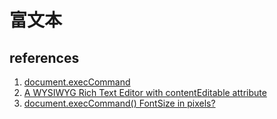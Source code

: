 # 富文本

## references

1. [document.execCommand](https://developer.mozilla.org/zh-CN/docs/Web/API/Document/execCommand)
2. [A WYSIWYG Rich Text Editor with contentEditable attribute](https://codepen.io/Shokeen/pen/QyvPMw?__cf_chl_jschl_tk__=1e9092c566fb8e95100651d3a433a36811552474-1596768641-0-AemI3LAqZJrrTuVTS03CE0ANHFpGpjFq1d4OIDktBLQywMvbwHe8DOKCCymJcR9ddy_el3l_HHBZCMo0cYoHXCigp6AkO8IXlNTM8nlCfRt_2PgtRcgKfufuk9sOLTJKK444fv7sJqvYXPWUpjkEJfnL9QJTvcI4uzobxfz55qKfdlhkR7T6j2u5IXaeTrP7tc0n0dfIrkllWdKOT9psVohYi3kx_i6elQYMeUQBL07dM3_WBhNyEX6KM75BrPKtS1zpzEBQZFdQlOaBJ6-3K8kNIK17FGxbxRN8bMPLLuGxiKyqLrvcsk17vIcIffkZIBpkb0T-u7T88g-plnu4tumXy0QuT8vHbXauYn7wYVO9)
3. [document.execCommand() FontSize in pixels?](https://stackoverflow.com/questions/5868295/document-execcommand-fontsize-in-pixels)
